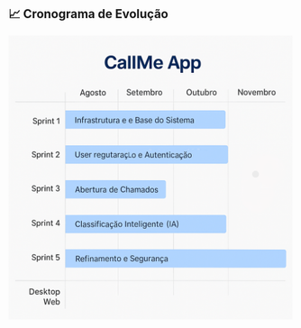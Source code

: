 ## 📈 Cronograma de Evolução
<img src="https://github.com/TheVarella/Sprint-1-Egydio/blob/main/Cronograma.png?raw=true"/>
